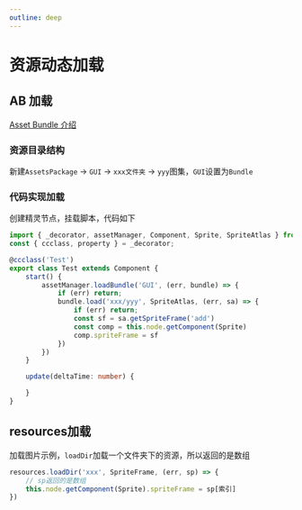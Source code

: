 ```yaml
---
outline: deep
---
```


# 资源动态加载


## AB 加载

[Asset Bundle 介绍](https://docs.cocos.com/creator/manual/zh/asset/bundle.html#asset-bundle-%E4%BB%8B%E7%BB%8D)


### 资源目录结构

新建`AssetsPackage` -> `GUI` -> `xxx文件夹` -> `yyy`图集，`GUI`设置为`Bundle`

### 代码实现加载

创建精灵节点，挂载脚本，代码如下

```ts
import { _decorator, assetManager, Component, Sprite, SpriteAtlas } from 'cc';
const { ccclass, property } = _decorator;

@ccclass('Test')
export class Test extends Component {
    start() {
        assetManager.loadBundle('GUI', (err, bundle) => {
            if (err) return;
            bundle.load('xxx/yyy', SpriteAtlas, (err, sa) => {
                if (err) return;
                const sf = sa.getSpriteFrame('add')
                const comp = this.node.getComponent(Sprite)
                comp.spriteFrame = sf
            })
        })
    }

    update(deltaTime: number) {

    }
}
```

## resources加载

加载图片示例，`loadDir`加载一个文件夹下的资源，所以返回的是数组
```ts
resources.loadDir('xxx', SpriteFrame, (err, sp) => {
    // sp返回的是数组
    this.node.getComponent(Sprite).spriteFrame = sp[索引]
})
```